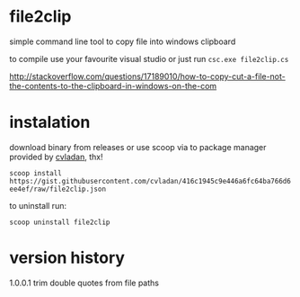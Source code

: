 # file2clip
simple command line tool to copy file into windows clipboard

to compile use your favourite visual studio or just run `csc.exe file2clip.cs`
  
http://stackoverflow.com/questions/17189010/how-to-copy-cut-a-file-not-the-contents-to-the-clipboard-in-windows-on-the-com

# instalation
download binary from releases or use scoop via to package manager provided by [cvladan](https://github.com/cvladan), thx!

```scoop install https://gist.githubusercontent.com/cvladan/416c1945c9e446a6fc64ba766d6ee4ef/raw/file2clip.json```

to uninstall run:

```scoop uninstall file2clip```

# version history
1.0.0.1 trim double quotes from file paths
